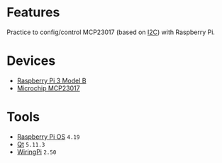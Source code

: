 # Features

  Practice to config/control MCP23017 (based on [I2C](https://en.wikipedia.org/wiki/I%C2%B2C)) with Raspberry Pi.

# Devices

  - [Raspberry Pi 3 Model B](https://www.raspberrypi.org/products/raspberry-pi-3-model-b/)
  - [Microchip MCP23017](https://www.microchip.com/wwwproducts/en/MCP23017)

# Tools
  - [Raspberry Pi OS](https://www.raspberrypi.org/downloads/raspberry-pi-os/) `4.19`
  - [Qt](https://www.qt.io/) `5.11.3`
  - [WiringPi](https://github.com/WiringPi) `2.50`
